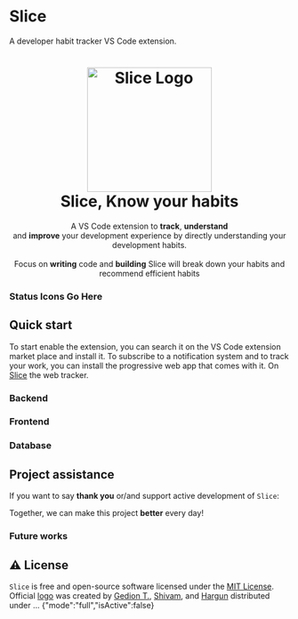 # Slice

A developer habit tracker VS Code extension.

<h1 align="center">
  <img src="https://i.im.ge/2021/07/27/DBVLX.png" alt="Slice Logo" width="224px"/><br/>
  Slice, Know your habits
</h1>
<p align="center">A VS Code extension to <b>track</b>, <b>understand</b> <br/>and <b>improve</b> your development experience by directly understanding your development habits.<br/><br/>Focus on <b>writing</b> code and <b>building</b> Slice will break down your habits and recommend efficient habits</p>

### Status Icons Go Here

## Quick start

To start enable the extension, you can search it on the VS Code extension market place and install it. To subscribe to a notification system and to track your work, you can install the progressive web app that comes with it. On [Slice](https://slice.tech) the web tracker.

### Backend

### Frontend

### Database

## Project assistance

If you want to say **thank you** or/and support active development of `Slice`:

Together, we can make this project **better** every day!

### Future works

## ⚠️ License

`Slice` is free and open-source software licensed under the [MIT License](https://github.com/slice/). Official [logo](https://github.com) was created by [Gedion T.](https://gedion-tesh.me/), [Shivam](https://shivam.com), and [Hargun](https://hkaur.com) distributed under ...
{"mode":"full","isActive":false}
